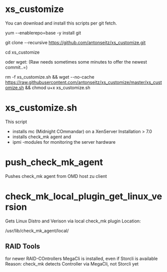 # xs_customize

 You can download and install this scripts per git fetch.

yum --enablerepo=base -y install git

git clone --recursive  https://github.com/antonseitz/xs_customize.git
 
cd xs_customize


 oder wget:  (Raw needs sometimes some minutes to offer the newest commit..=)

rm -f xs_customize.sh && wget --no-cache https://raw.githubusercontent.com/antonseitz/xs_customize/master/xs_customize.sh && chmod u+x xs_customize.sh
 

# xs_customize.sh
This script 
- installs mc (Midnight COmmandar) on a XenServer Installation > 7.0
- installs check_mk agent and 
- ipmi -modules for monitoring the server hardware 


# push_check_mk_agent 

Pushes check_mk agent from OMD host zu client


# check_mk_local_plugin_get_linux_version

Gets Linux Distro and Verison via local check_mk plugin
Location:

/usr/lib/check_mk_agent/local/


## RAID Tools

for newer RAID-COntrollers MegaCli is installed, even if Storcli is available
Reason: check_mk detects Controller via MegaCli, not Storcli yet
